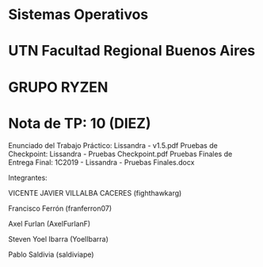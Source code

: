 # Sistemas Operativos
# UTN Facultad Regional Buenos Aires
# GRUPO RYZEN
# Nota de TP: 10 (DIEZ)

Enunciado del Trabajo Práctico: Lissandra - v1.5.pdf
Pruebas de Checkpoint: Lissandra - Pruebas Checkpoint.pdf
Pruebas Finales de Entrega Final: 1C2019 - Lissandra - Pruebas Finales.docx

Integrantes:

VICENTE JAVIER VILLALBA CACERES (fighthawkarg)

Francisco Ferrón (franferron07)

Axel Furlan (AxelFurlanF)

Steven Yoel Ibarra (YoelIbarra)

Pablo Saldivia (saldiviape)

